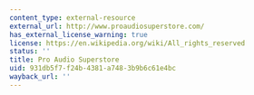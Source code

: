 ```yaml
---
content_type: external-resource
external_url: http://www.proaudiosuperstore.com/
has_external_license_warning: true
license: https://en.wikipedia.org/wiki/All_rights_reserved
status: ''
title: Pro Audio Superstore
uid: 931db5f7-f24b-4381-a748-3b9b6c61e4bc
wayback_url: ''
---
```

